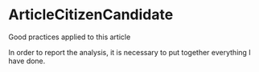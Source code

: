 # ArticleCitizenCandidate
Good practices applied to this article

In order to report the analysis, it is necessary to put together everything I have done.
